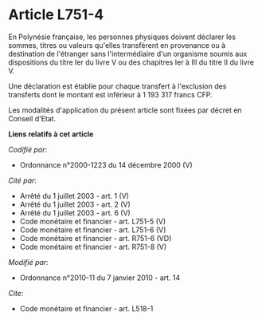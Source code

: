 # Article L751-4

En Polynésie française, les personnes physiques doivent déclarer les sommes, titres ou valeurs qu'elles transfèrent en
provenance ou à destination de l'étranger sans l'intermédiaire d'un organisme soumis aux dispositions du titre Ier du livre V
ou des chapitres Ier à III du titre II du livre V. 

Une déclaration est établie pour chaque transfert à l'exclusion des transferts dont le montant est inférieur à 1 193 317
francs CFP. 

Les modalités d'application du présent article sont fixées par décret en Conseil d'Etat.

**Liens relatifs à cet article**

_Codifié par_:

  - Ordonnance n°2000-1223 du 14 décembre 2000 (V)

_Cité par_:

  - Arrêté du 1 juillet 2003 - art. 1 (V)
  - Arrêté du 1 juillet 2003 - art. 2 (V)
  - Arrêté du 1 juillet 2003 - art. 6 (V)
  - Code monétaire et financier - art. L751-5 (V)
  - Code monétaire et financier - art. L751-6 (V)
  - Code monétaire et financier - art. R751-6 (VD)
  - Code monétaire et financier - art. R751-8 (V)

_Modifié par_:

  - Ordonnance n°2010-11 du 7 janvier 2010 - art. 14

_Cite_:

  - Code monétaire et financier - art. L518-1
